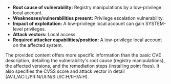 - **Root cause of vulnerability:** Registry manipulations by a low-privilege local account.
- **Weaknesses/vulnerabilities present:** Privilege escalation vulnerability.
- **Impact of exploitation:** A low-privilege local account can gain SYSTEM-level privileges.
- **Attack vectors:** Local access.
- **Required attacker capabilities/position:**  A low-privilege local account on the affected system.

The provided content offers more specific information than the basic CVE description, detailing the vulnerability's root cause (registry manipulations), the affected versions, and the remediation steps (installing point fixes). It also specifies the CVSS score and attack vector in detail (AV:L/AC:L/PR:N/UI:N/S:U/C:H/I:H/A:H).